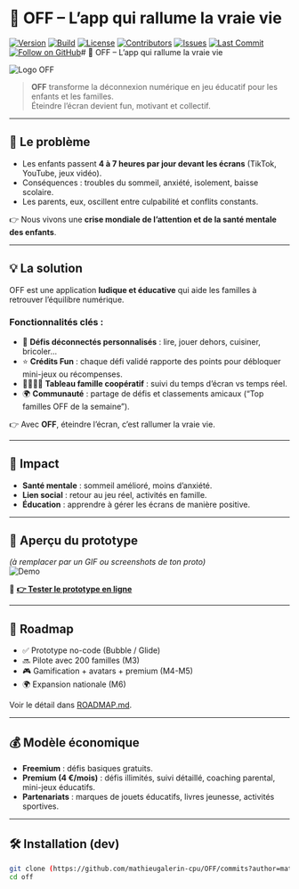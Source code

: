 # 🌟 OFF – L’app qui rallume la vraie vie

[![Version](https://img.shields.io/badge/version-0.1.0-blue.svg)](https://github.com/mathieugalerin-cpu/OFF/releases)
[![Build](https://img.shields.io/badge/build-passing-brightgreen.svg)](https://github.com/mathieugalerin-cpu/OFF/actions)
[![License](https://img.shields.io/badge/license-Propri%C3%A9taire-red.svg)](https://github.com/mathieugalerin-cpu/OFF/blob/main/LICENSE.md)
[![Contributors](https://img.shields.io/github/contributors/mathieugalerin-cpu/OFF.svg)](https://github.com/mathieugalerin-cpu/OFF/graphs/contributors)
[![Issues](https://img.shields.io/github/issues/mathieugalerin-cpu/OFF.svg)](https://github.com/mathieugalerin-cpu/OFF/issues)
[![Last Commit](https://img.shields.io/github/last-commit/mathieugalerin-cpu/OFF.svg)](https://github.com/mathieugalerin-cpu/OFF/commits/main)
[![Follow on GitHub](https://img.shields.io/github/followers/mathieugalerin-cpu?style=social)](https://github.com/mathieugalerin-cpu)# 🌟 OFF – L’app qui rallume la vraie vie

![Logo OFF](https://via.placeholder.com/600x200.png?text=OFF+Logo)  
> **OFF** transforme la déconnexion numérique en jeu éducatif pour les enfants et les familles.  
Éteindre l’écran devient fun, motivant et collectif.  

---

## 🚨 Le problème
- Les enfants passent **4 à 7 heures par jour devant les écrans** (TikTok, YouTube, jeux vidéo).  
- Conséquences : troubles du sommeil, anxiété, isolement, baisse scolaire.  
- Les parents, eux, oscillent entre culpabilité et conflits constants.  

👉 Nous vivons une **crise mondiale de l’attention et de la santé mentale des enfants**.  

---

## 💡 La solution
OFF est une application **ludique et éducative** qui aide les familles à retrouver l’équilibre numérique.  

### Fonctionnalités clés :
- 🎲 **Défis déconnectés personnalisés** : lire, jouer dehors, cuisiner, bricoler…  
- ⭐ **Crédits Fun** : chaque défi validé rapporte des points pour débloquer mini-jeux ou récompenses.  
- 👨‍👩‍👧‍👦 **Tableau famille coopératif** : suivi du temps d’écran vs temps réel.  
- 🌍 **Communauté** : partage de défis et classements amicaux (“Top familles OFF de la semaine”).  

👉 Avec **OFF**, éteindre l’écran, c’est rallumer la vraie vie.  

---

## 🌱 Impact
- **Santé mentale** : sommeil amélioré, moins d’anxiété.  
- **Lien social** : retour au jeu réel, activités en famille.  
- **Éducation** : apprendre à gérer les écrans de manière positive.  

---

## 📸 Aperçu du prototype
*(à remplacer par un GIF ou screenshots de ton proto)*  
![Demo](https://via.placeholder.com/600x400.png?text=Prototype+Preview)

🔗 **[👉 Tester le prototype en ligne](https://tonlienversproto.com)**

---

## 🚀 Roadmap
- ✅ Prototype no-code (Bubble / Glide)  
- 🔜 Pilote avec 200 familles (M3)  
- 🎮 Gamification + avatars + premium (M4-M5)  
- 🌍 Expansion nationale (M6)  

Voir le détail dans [ROADMAP.md](ROADMAP.md).  

---

## 💰 Modèle économique
- **Freemium** : défis basiques gratuits.  
- **Premium (4 €/mois)** : défis illimités, suivi détaillé, coaching parental, mini-jeux éducatifs.  
- **Partenariats** : marques de jouets éducatifs, livres jeunesse, activités sportives.  

---

## 🛠️ Installation (dev)
  
```bash
git clone (https://github.com/mathieugalerin-cpu/OFF/commits?author=mathieugalerin-cpu)/off.git
cd off

